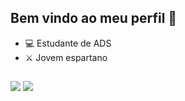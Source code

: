 ## Bem vindo ao meu perfil 👋



- 💻 Estudante de ADS
- ⚔  Jovem espartano

</div>

  ##
 
<div> 
<a href="https://www.instagram.com/jonathanbritto_/" target="_blank"><img src="https://img.shields.io/badge/-Instagram-%23E4405F?style=for-the-badge&logo=instagram&logoColor=white" target="_blank"></a>
<a href="https://discord.com/channels/@me" target="_blank"><img src="https://img.shields.io/badge/Discord-7289DA?style=for-the-badge&logo=discord&logoColor=white" target="_blank"></a> 

